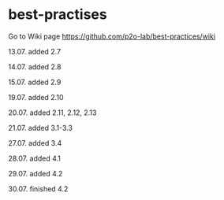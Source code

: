# best-practises
Go to Wiki page
https://github.com/p2o-lab/best-practices/wiki

13.07. added 2.7

14.07. added 2.8

15.07. added 2.9

19.07. added 2.10

20.07. added 2.11, 2.12, 2.13 

21.07. added 3.1-3.3

27.07. added 3.4

28.07. added 4.1

29.07. added 4.2

30.07. finished 4.2
